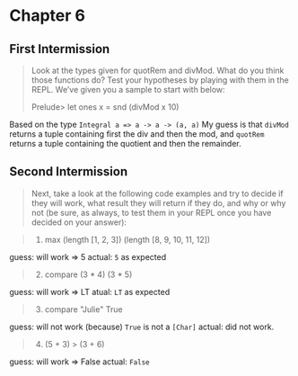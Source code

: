 # Chapter 6

## First Intermission

> Look at the types given for quotRem and divMod. What do you think those
> functions do? Test your hypotheses by playing with them in the REPL. We’ve
> given you a sample to start with below:
>
> Prelude> let ones x = snd (divMod x 10)

Based on the type `Integral a => a -> a -> (a, a)` My guess is that
`divMod` returns a tuple containing first the div and then the mod,
and `quotRem` returns a tuple containing the quotient and then the
remainder.

## Second Intermission

>Next, take a look at the following code examples and try to decide if
>they will work, what result they will return if they do, and why or
>why not (be sure, as always, to test them in your REPL once you have
>decided on your answer):

> 1. max (length [1, 2, 3]) (length [8, 9, 10, 11, 12])

guess: will work => 5
actual: `5` as expected

> 2. compare (3 * 4) (3 * 5)

guess: will work => LT
atual: `LT` as expected

> 3. compare "Julie" True

guess: will not work (because) `True` is not a `[Char]`
actual: did not work.

> 4. (5 + 3) > (3 + 6)

guess: will work => False
actual: `False`
